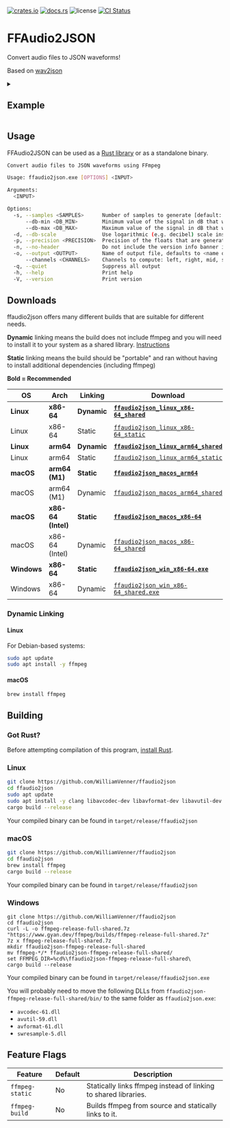[![crates.io](https://img.shields.io/crates/v/ffaudio2json.svg)](https://crates.io/crates/ffaudio2json)
[![docs.rs](https://docs.rs/ffaudio2json/badge.svg)](https://docs.rs/ffaudio2json/)
![license](https://img.shields.io/crates/l/ffaudio2json)
[![CI Status](https://github.com/WilliamVenner/ffaudio2json/workflows/ci/badge.svg)](https://github.com/WilliamVenner/ffaudio2json/actions?query=workflow%3A%22ci%22)

# FFAudio2JSON

Convert audio files to JSON waveforms!

Based on [wav2json](https://github.com/beschulz/wav2json)

<details>
  <summary><h2>Example</h2></summary>

```sh
ffaudio2json song.wav --channels "left right mid side min max" -o song.json
```

```json
{
  "_generator": "ffaudio2json version 0.1.0 on x86_64-pc-windows-msvc (https://github.com/WilliamVenner/ffaudio2json)",
  "left": [
    0.947125, 0.901331, 0.76628, 0.578968, 0.744371, 0.57511, 0.624754, 0.7391,
    0.534745, 0.561727, 0.565447, 0.777101, 0.633872, 0.443988, 0.451541
  ],
  "right": [
    0.895935, 0.869228, 0.782387, 0.58325, 0.80669, 0.592015, 0.599639,
    0.731451, 0.472213, 0.571442, 0.524964, 0.792326, 0.549566, 0.50713,
    0.494696
  ],
  "mid": [
    0.92153, 0.74639, 0.774334, 0.494298, 0.775531, 0.508056, 0.601378,
    0.735276, 0.393787, 0.566585, 0.459236, 0.784713, 0.426951, 0.43994,
    0.462662
  ],
  "side": [
    0.218711, 0.460376, 0.446356, 0.467093, 0.535112, 0.556382, 0.327098,
    0.455026, 0.365384, 0.321987, 0.514186, 0.492502, 0.398223, 0.324473,
    0.365328
  ],
  "min": [
    0.947125, 0.869228, 0.76628, 0.567466, 0.744371, 0.592015, 0.60579,
    0.731451, 0.534745, 0.571442, 0.565447, 0.792326, 0.633872, 0.49244,
    0.494696
  ],
  "max": [
    0.895935, 0.901331, 0.782387, 0.58325, 0.80669, 0.537654, 0.624754, 0.7391,
    0.465301, 0.563098, 0.524964, 0.777101, 0.549566, 0.50713, 0.475655
  ],
  "duration": 168.552
}
```

</details>

## Usage

FFAudio2JSON can be used as a [Rust library](https://docs.rs/ffaudio2json) or as a standalone binary.

```sh
Convert audio files to JSON waveforms using FFmpeg

Usage: ffaudio2json.exe [OPTIONS] <INPUT>

Arguments:
  <INPUT>

Options:
  -s, --samples <SAMPLES>      Number of samples to generate [default: 800]
      --db-min <DB_MIN>        Minimum value of the signal in dB that will be visible in the waveform [default: -48]
      --db-max <DB_MAX>        Maximum value of the signal in dB that will be visible in the waveform. Useful,if you know that your signal peaks at a certain level [default: -48]
  -d, --db-scale               Use logarithmic (e.g. decibel) scale instead of linear scale
  -p, --precision <PRECISION>  Precision of the floats that are generated. Reduce for smaller sized files. Usually 2 should be sufficient [default: 6]
  -n, --no-header              Do not include the version info banner in the output
  -o, --output <OUTPUT>        Name of output file, defaults to <name of inputfile>.json
      --channels <CHANNELS>    Channels to compute: left, right, mid, side, min, max [default: "left right"]
  -q, --quiet                  Suppress all output
  -h, --help                   Print help
  -V, --version                Print version
```

## Downloads

ffaudio2json offers many different builds that are suitable for different needs.

**Dynamic** linking means the build does not include ffmpeg and you will need to install it to your system as a shared library. [Instructions](#dynamic-linking)

**Static** linking means the build should be "portable" and ran without having to install additional dependencies (including ffmpeg)

**Bold = Recommended**

| OS          | Arch               | Linking     | Download                                                                                                                                          |
| ----------- | ------------------ | ----------- | ------------------------------------------------------------------------------------------------------------------------------------------------- |
| **Linux**   | **x86-64**         | **Dynamic** | [**`ffaudio2json_linux_x86-64_shared`**](https://github.com/WilliamVenner/ffaudio2json/releases/latest/download/ffaudio2json_linux_x86-64_shared) |
| Linux       | x86-64             | Static      | [`ffaudio2json_linux_x86-64_static`](https://github.com/WilliamVenner/ffaudio2json/releases/latest/download/ffaudio2json_linux_x86-64_static)     |
| **Linux**   | **arm64**          | **Dynamic** | [**`ffaudio2json_linux_arm64_shared`**](https://github.com/WilliamVenner/ffaudio2json/releases/latest/download/ffaudio2json_linux_arm64_shared)   |
| Linux       | arm64              | Static      | [`ffaudio2json_linux_arm64_static`](https://github.com/WilliamVenner/ffaudio2json/releases/latest/download/ffaudio2json_linux_arm64_static)       |
| **macOS**   | **arm64 (M1)**     | **Static**  | [**`ffaudio2json_macos_arm64`**](https://github.com/WilliamVenner/ffaudio2json/releases/latest/download/ffaudio2json_macos_arm64)                 |
| macOS       | arm64 (M1)         | Dynamic     | [`ffaudio2json_macos_arm64_shared`](https://github.com/WilliamVenner/ffaudio2json/releases/latest/download/ffaudio2json_macos_arm64_shared)       |
| **macOS**   | **x86-64 (Intel)** | **Static**  | [**`ffaudio2json_macos_x86-64`**](https://github.com/WilliamVenner/ffaudio2json/releases/latest/download/ffaudio2json_macos_x86-64)               |
| macOS       | x86-64 (Intel)     | Dynamic     | [`ffaudio2json_macos_x86-64_shared`](https://github.com/WilliamVenner/ffaudio2json/releases/latest/download/ffaudio2json_macos_x86-64_shared)     |
| **Windows** | **x86-64**         | **Static**  | [**`ffaudio2json_win_x86-64.exe`**](https://github.com/WilliamVenner/ffaudio2json/releases/latest/download/ffaudio2json_win_x86-64.exe)           |
| Windows     | x86-64             | Dynamic     | [`ffaudio2json_win_x86-64_shared.exe`](https://github.com/WilliamVenner/ffaudio2json/releases/latest/download/ffaudio2json_win_x86-64_shared.exe) |

### Dynamic Linking

#### Linux

For Debian-based systems:

```sh
sudo apt update
sudo apt install -y ffmpeg
```

#### macOS

```
brew install ffmpeg
```

## Building

### Got Rust?

Before attempting compilation of this program, [install Rust](https://rustup.rs/).

### Linux

```sh
git clone https://github.com/WilliamVenner/ffaudio2json
cd ffaudio2json
sudo apt update
sudo apt install -y clang libavcodec-dev libavformat-dev libavutil-dev pkg-config
cargo build --release
```

Your compiled binary can be found in `target/release/ffaudio2json`

### macOS

```sh
git clone https://github.com/WilliamVenner/ffaudio2json
cd ffaudio2json
brew install ffmpeg
cargo build --release
```

Your compiled binary can be found in `target/release/ffaudio2json`

### Windows

```pwsh
git clone https://github.com/WilliamVenner/ffaudio2json
cd ffaudio2json
curl -L -o ffmpeg-release-full-shared.7z "https://www.gyan.dev/ffmpeg/builds/ffmpeg-release-full-shared.7z"
7z x ffmpeg-release-full-shared.7z
mkdir ffaudio2json-ffmpeg-release-full-shared
mv ffmpeg-*/* ffaudio2json-ffmpeg-release-full-shared/
set FFMPEG_DIR=%cd%\ffaudio2json-ffmpeg-release-full-shared\
cargo build --release
```

Your compiled binary can be found in `target/release/ffaudio2json.exe`

You will probably need to move the following DLLs from `ffaudio2json-ffmpeg-release-full-shared/bin/` to the same folder as `ffaudio2json.exe`:

- `avcodec-61.dll`
- `avutil-59.dll`
- `avformat-61.dll`
- `swresample-5.dll`

## Feature Flags

| Feature         | Default | Description                                                     |
| --------------- | ------- | --------------------------------------------------------------- |
| `ffmpeg-static` | No      | Statically links ffmpeg instead of linking to shared libraries. |
| `ffmpeg-build`  | No      | Builds ffmpeg from source and statically links to it.           |
